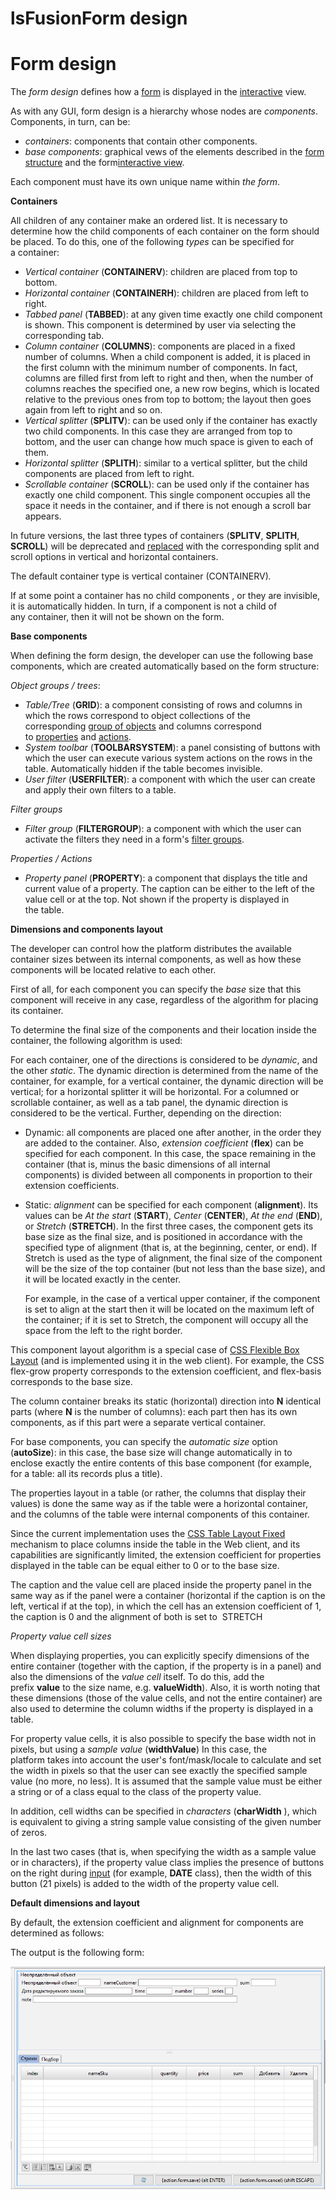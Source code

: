 # lsFusionForm design

# Form design

The *form design* defines how a [form](lsFusionForms.md) is displayed in the [interactive](lsFusionInteractive_view.md) view.

As with any GUI, form design is a hierarchy whose nodes are *components*. Components, in turn, can be:

-   *containers*: components that contain other components.
-   *base components*: graphical vews of the elements described in the [form structure](lsFusionForm_structure.md) and the form[interactive view](lsFusionInteractive_view.md).

Each component must have its own unique name within *the form*. 

**Containers**

All children of any container make an ordered list. It is necessary to determine how the child components of each container on the form should be placed. To do this, one of the following *types* can be specified for a container:

-   *Vertical container* (**CONTAINERV**): children are placed from top to bottom.
-   *Horizontal container* (**CONTAINERH**): children are placed from left to right.
-   *Tabbed panel* (**TABBED**): at any given time exactly one child component is shown. This component is determined by user via selecting the corresponding tab.
-   *Column container* (**COLUMNS**): components are placed in a fixed number of columns. When a child component is added, it is placed in the first column with the minimum number of components. In fact, columns are filled first from left to right and then, when the number of columns reaches the specified one, a new row begins, which is located relative to the previous ones from top to bottom; the layout then goes again from left to right and so on. 
-   *Vertical splitter* (**SPLITV**): can be used only if the container has exactly two child components. In this case they are arranged from top to bottom, and the user can change how much space is given to each of them.
-   *Horizontal splitter* (**SPLITH**): similar to a vertical splitter, but the child components are placed from left to right.
-   *Scrollable container* (**SCROLL**): can be used only if the container has exactly one child component. This single component occupies all the space it needs in the container, and if there is not enough a scroll bar appears.

In future versions, the last three types of containers (**SPLITV**, **SPLITH**, **SCROLL**) will be deprecated and [replaced](https://github.com/lsfusion/platform/issues/22) with the corresponding split and scroll options in vertical and horizontal containers.

The default container type is vertical container (CONTAINERV)*.*

If at some point a container has no child components , or they are invisible, it is automatically hidden. In turn, if a component is not a child of any container, then it will not be shown on the form.

**Base components**

When defining the form design, the developer can use the following base components, which are created automatically based on the form structure:

*Object groups / trees*:

-   *Table/Tree* (**GRID**): a component consisting of rows and columns in which the rows correspond to object collections of the corresponding [group of objects](lsFusionForm_structure.md) and columns correspond to [properties](lsFusionProperties.md) and [actions](lsFusionActions.md).
-   *System toolbar* (**TOOLBARSYSTEM**): a panel consisting of buttons with which the user can execute various system actions on the rows in the table. Automatically hidden if the table becomes invisible.
-   *User filter* (**USERFILTER**): a component with which the user can create and apply their own filters to a table.

*Filter groups*

-   *Filter group* (**FILTERGROUP**): a component with which the user can activate the filters they need in a form's [filter groups](Interactive-view_1573071.html#Interactiveview-filtergroup).

*Properties / Actions*

-   *Property panel* (**PROPERTY**): a component that displays the title and current value of a property. The caption can be either to the left of the value cell or at the top. Not shown if the property is displayed in the table.

**Dimensions and components layout**

The developer can control how the platform distributes the available container sizes between its internal components, as well as how these components will be located relative to each other.

First of all, for each component you can specify the *base* size that this component will receive in any case, regardless of the algorithm for placing its container.

To determine the final size of the components and their location inside the container, the following algorithm is used:

For each container, one of the directions is considered to be *dynamic*, and the other *static*. The dynamic direction is determined from the name of the container, for example, for a vertical container, the dynamic direction will be vertical; for a horizontal splitter it will be horizontal. For a columned or scrollable container, as well as a tab panel, the dynamic direction is considered to be the vertical. Further, depending on the direction:

-   Dynamic: all components are placed one after another, in the order they are added to the container. Also, *extension coefficient* (**flex**) can be specified for each component. In this case, the space remaining in the container (that is, minus the basic dimensions of all internal components) is divided between all components in proportion to their extension coefficients.

-   Static: *alignment* can be specified for each component (**alignment**). Its values can be *At the start* (**START**), *Center* (**CENTER**), *At the end* (**END**), or *Stretch* (**STRETCH**). In the first three cases, the component gets its base size as the final size, and is positioned in accordance with the specified type of alignment (that is, at the beginning, center, or end). If Stretch is used as the type of alignment, the final size of the component will be the size of the top container (but not less than the base size), and it will be located exactly in the center. 

    For example, in the case of a vertical upper container, if the component is set to align at the start then it will be located on the maximum left of the container; if it is set to Stretch, the component will occupy all the space from the left to the right border.

This component layout algorithm is a special case of [CSS Flexible Box Layout](https://www.w3.org/TR/css-flexbox-1/) (and is implemented using it in the web client). For example, the CSS flex-grow property corresponds to the extension coefficient, and flex-basis corresponds to the base size.

The column container breaks its static (horizontal) direction into **N** identical parts (where **N** is the number of columns): each part then has its own components, as if this part were a separate vertical container.

For base components, you can specify the *automatic size* option (**autoSize**): in this case, the base size will change automatically in to enclose exactly the entire contents of this base component (for example, for a table: all its records plus a title).

The properties layout in a table (or rather, the columns that display their values) is done the same way as if the table were a horizontal container, and the columns of the table were internal components of this container. 

Since the current implementation uses the [CSS Table Layout Fixed](https://www.w3schools.com/cssref/pr_tab_table-layout.asp) mechanism to place columns inside the table in the Web client, and its capabilities are significantly limited, the extension coefficient for properties displayed in the table can be equal either to 0 or to the base size.

The caption and the value cell are placed inside the property panel in the same way as if the panel were a container (horizontal if the caption is on the left, vertical if at the top), in which the cell has an extension coefficient of 1, the caption is 0 and the alignment of both is set to  STRETCH 

*Property value cell sizes*

When displaying properties, you can explicitly specify dimensions of the entire container (together with the caption, if the property is in a panel) and also the dimensions of the *value cell* itself. To do this, add the prefix **value** to the size name, e.g. **valueWidth**). Also, it is worth noting that these dimensions (those of the value cells, and not the entire container) are also used to determine the column widths if the property is displayed in a table.

For property value cells, it is also possible to specify the base width not in pixels, but using a *sample value* (**widthValue**) In this case, the platform takes into account the user's font/mask/locale to calculate and set the width in pixels so that the user can see exactly the specified sample value (no more, no less). It is assumed that the sample value must be either a string or of a class equal to the class of the property value.

In addition, cell widths can be specified in *characters* (**charWidth** ), which is equivalent to giving a string sample value consisting of the given number of zeros.

In the last two cases (that is, when specifying the width as a sample value or in characters), if the property value class implies the presence of buttons on the right during [input](lsFusionPrimitive_input_INPUT_.md) (for example, **DATE** class), then the width of this button (21 pixels) is added to the width of the property value cell.

**Default dimensions and layout**

By default, the extension coefficient and alignment for components are determined as follows:



The output is the following form:

![](attachments/29884443/57738025.jpg)
